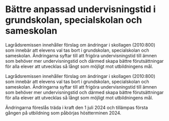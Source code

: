 # Bättre anpassad undervisningstid i grundskolan, specialskolan och sameskolan

Lagrådsremissen innehåller förslag om ändringar i skollagen (2010:800) som innebär att elevens val tas bort i grundskolan, specialskolan och sameskolan. Ändringarna syftar till att frigöra undervisningstid till ämnen som behöver mer undervisningstid och därmed skapa bättre förutsättningar för alla elever att utvecklas så långt som möjligt mot utbildningens mål.

Lagrådsremissen innehåller förslag om ändringar i skollagen (2010:800) som innebär att elevens val tas bort i grundskolan, specialskolan och sameskolan. Ändringarna syftar till att frigöra undervisningstid till ämnen som behöver mer undervisningstid och därmed skapa bättre förutsättningar för alla elever att utvecklas så långt som möjligt mot utbildningens mål.

Ändringarna föreslås träda i kraft den 1 juli 2024 och tillämpas första gången på utbildning som påbörjas höstterminen 2024.
